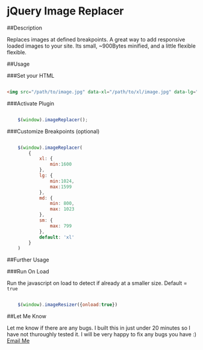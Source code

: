 # jQuery Image Replacer

##Description

Replaces images at defined breakpoints. A great way to add responsive loaded images to your site. Its small, ~900Bytes minified, and a little flexible flexible.

##Usage

###Set your HTML
```html

<img src="/path/to/image.jpg" data-xl="/path/to/xl/image.jpg" data-lg="/path/to/lg/image.jpg" data-md="/path/to/md/image.jpg" /> 

```

###Activate Plugin
```javascript

	$(window).imageReplacer();

```

###Customize Breakpoints (optional)
```javascript

	$(window).imageReplacer(
		{
		    xl: {
		    	min:1600
		    },
		    lg: {
		    	min:1024,
		    	max:1599
		    },
		    md: {
		    	min: 800,
		    	max: 1023
		    },
		    sm: {
		    	max: 799
		    },
		    default: 'xl'
		}
	)

```

##Further Usage

###Run On Load

Run the javascript on load to detect if already at a smaller size. Default = ``` true ```

```javascript

	$(window).imageResizer({onload:true})

```

##Let Me Know

Let me know if there are any bugs. I built this in just under 20 minutes so I have not thuroughly tested it. I will be very happy to fix any bugs you have :) [Email Me](mailto:darthnoob@gmail.com)
